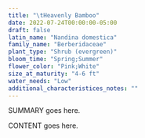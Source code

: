 ```yaml
---
title: "\tHeavenly Bamboo"
date: 2022-07-24T00:00:00-05:00
draft: false
latin_name: "Nandina domestica"
family_name: "Berberidaceae"
plant_type: "Shrub (evergreen)"
bloom_time: "Spring;Summer"
flower_color: "Pink;White"
size_at_maturity: "4-6 ft"
water_needs: "Low"
additional_characteristices_notes: ""
---
```


SUMMARY goes here.

<!--more-->

CONTENT goes here.